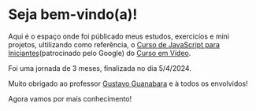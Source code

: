 # Seja bem-vindo(a)!

Aqui é o espaço onde foi públicado meus estudos, exercicíos e mini projetos, ultilizando como referência, o [Curso de JavaScript para Iniciantes](https://www.youtube.com/playlist?list=PLHz_AreHm4dlsK3Nr9GVvXCbpQyHQl1o1)(patrocinado pelo Google) do [Curso em Vídeo](https://www.youtube.com/@CursoemVideo).

Foi uma jornada de 3 meses, finalizada no dia 5/4/2024.

Muito obrigado ao professor [Gustavo Guanabara](https://github.com/gustavoguanabara) e à todos os envolvidos!

Agora vamos por mais conhecimento!